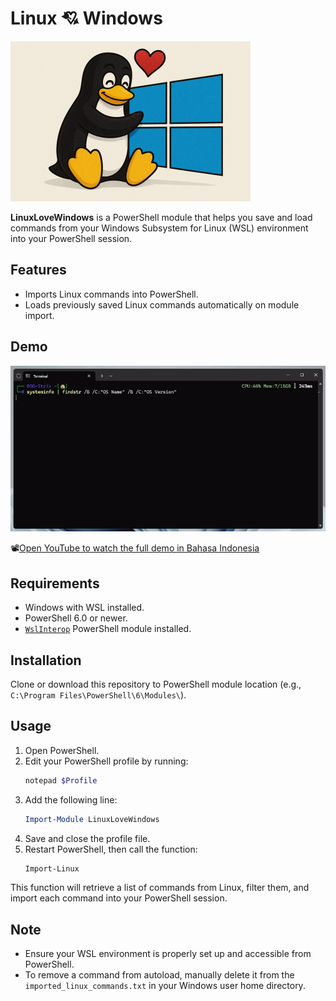 # Linux 💘 Windows
![Thumbnail](thumbnail.png)

**LinuxLoveWindows** is a PowerShell module that helps you save and load commands from your Windows Subsystem for Linux (WSL) environment into your PowerShell session.

## Features

- Imports Linux commands into PowerShell.
- Loads previously saved Linux commands automatically on module import.

## Demo
![Demo](demo.gif)

📽️[Open YouTube to watch the full demo in Bahasa Indonesia](https://www.youtube.com/watch?v=tZlmCbHwXfg)

## Requirements

- Windows with WSL installed.
- PowerShell 6.0 or newer.
- [`WslInterop`](https://www.powershellgallery.com/packages/WslInterop) PowerShell module installed.

## Installation

Clone or download this repository to PowerShell module location (e.g., `C:\Program Files\PowerShell\6\Modules\`).

## Usage

1. Open PowerShell.
2. Edit your PowerShell profile by running:
   ```powershell
   notepad $Profile
   ```
3. Add the following line:
   ```powershell
   Import-Module LinuxLoveWindows
   ```
4. Save and close the profile file.
5. Restart PowerShell, then call the function:
   ```powershell
   Import-Linux
   ```

This function will retrieve a list of commands from Linux, filter them, and import each command into your PowerShell session.

## Note

- Ensure your WSL environment is properly set up and accessible from PowerShell.
- To remove a command from autoload, manually delete it from the `imported_linux_commands.txt` in your Windows user home directory.
